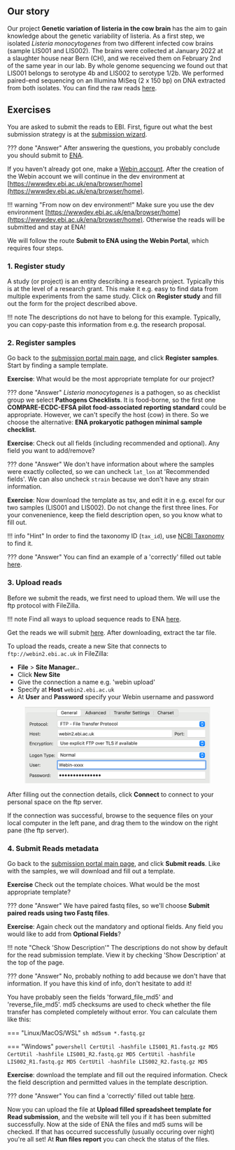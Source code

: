 ## Our story

Our project **Genetic variation of listeria in the cow brain** has the aim to gain knowledge about the genetic variability of listeria. As a first step, we isolated *Listeria monocytogenes* from two different infected cow brains (sample LIS001 and LIS002). The brains were collected at January 2022 at a slaughter house near Bern (CH), and we received them on February 2nd of the same year in our lab. By whole genome sequencing we found out that LIS001 belongs to serotype 4b and LIS002 to serotype 1/2b. We performed paired-end sequencing on an Illumina MiSeq (2 x 150 bp) on DNA extracted from both isolates. You can find the raw reads [here](https://ena-seqdata-training.s3.eu-central-1.amazonaws.com/listeria_reads.tar.gz). 

## Exercises

You are asked to submit the reads to EBI. First, figure out what the best submission strategy is at the [submission wizard](https://www.ebi.ac.uk/submission/). 

??? done "Answer"
    After answering the questions, you probably conclude you should submit to [ENA](https://www.ebi.ac.uk/ena/browser/submit). 

If you haven't already got one, make a [Webin account](https://www.ebi.ac.uk/ena/submit/webin/login). After the creation of the Webin account we will continue in the dev environment at [https://wwwdev.ebi.ac.uk/ena/browser/home](https://wwwdev.ebi.ac.uk/ena/browser/home). 

!!! warning "From now on dev environment!"
    Make sure you use the dev environment [https://wwwdev.ebi.ac.uk/ena/browser/home](https://wwwdev.ebi.ac.uk/ena/browser/home). Otherwise the reads will be submitted and stay at ENA!

We will follow the route **Submit to ENA using the Webin Portal**, which requires four steps. 

### 1. Register study

A study (or project) is an entity describing a research project. Typically this is at the level of a research grant. This make it e.g. easy to find data from multiple experiments from the same study. Click on **Register study** and fill out the form for the project described above. 

!!! note 
    The descriptions do not have to belong for this example. Typically, you can copy-paste this information from e.g. the research proposal. 

### 2. Register samples

Go back to the [submission portal main page](https://wwwdev.ebi.ac.uk/ena/submit/webin/), and click **Register samples**. Start by finding a sample template. 

**Exercise**: What would be the most appropriate template for our project?

??? done "Answer"
    *Listeria monocytogenes* is a pathogen, so as checklist group we select **Pathogens Checklists**. It is food-borne, so the first one **COMPARE-ECDC-EFSA pilot food-associated reporting standard** could be appropriate. However, we can't specify the host (cow) in there. So we choose the alternative: **ENA prokaryotic pathogen minimal sample checklist**. 
    
**Exercise**: Check out all fields (including recommended and optional). Any field you want to add/remove? 

??? done "Answer"
    We don't have information about where the samples were exactly collected, so we can uncheck `lat_lon` at 'Recommended fields'. We can also uncheck `strain` because we don't have any strain information. 

**Exercise**: Now download the template as tsv, and edit it in e.g. excel for our two samples (LIS001 and LIS002). Do not change the first three lines. For your convenenience, keep the field description open, so you know what to fill out. 

!!! info "Hint"
    In order to find the taxonomy ID (`tax_id`), use [NCBI Taxonomy](https://www.ncbi.nlm.nih.gov/taxonomy) to find it. 

??? done "Answer"
    You can find an example of a 'correctly' filled out table [here](../assets/Checklist_samples.tsv).

### 3. Upload reads

Before we submit the reads, we first need to upload them. We will use the ftp protocol with FileZilla.

!!! note
    Find all ways to upload sequence reads to ENA [here](https://ena-docs.readthedocs.io/en/latest/submit/fileprep/upload.html).

Get the reads we will submit [here](https://ena-seqdata-training.s3.eu-central-1.amazonaws.com/listeria_reads.tar.gz). After downloading, extract the tar file. 

To upload the reads, create a new Site that connects to `ftp://webin2.ebi.ac.uk` in FileZilla:

- **File** > **Site Manager..**
- Click **New Site**
- Give the connection a name e.g. 'webin upload'
- Specify at **Host** `webin2.ebi.ac.uk`
- At **User** and **Password** specify your Webin username and password

<figure>
    <img src="../assets/images/filezilla_site_upload.png" width="500"/>
</figure>

After filling out the connection details, click **Connect** to connect to your personal space on the ftp server.

If the connection was successful, browse to the sequence files on your local computer in the left pane, and drag them to the window on the right pane (the ftp server). 

### 4. Submit Reads metadata

Go back to the [submission portal main page](https://wwwdev.ebi.ac.uk/ena/submit/webin/), and click **Submit reads**. Like with the samples, we will download and fill out a template. 

**Exercise** Check out the template choices. What would be the most appropriate template?

??? done "Answer"
    We have paired fastq files, so we'll choose **Submit paired reads using two Fastq files**. 

**Exercise**: Again check out the mandatory and optional fields. Any field you would like to add from **Optional Fields**?

!!! note "Check 'Show Description'"
    The descriptions do not show by default for the read submission template. View it by checking 'Show Description' at the top of the page. 

??? done "Answer"
    No, probably nothing to add because we don't have that information. If you have this kind of info, don't hesitate to add it!

You have probably seen the fields 'forward_file_md5' and 'reverse_file_md5'. md5 checksums are used to check whether the file transfer has completed completely without error. You can calculate them like this:

=== "Linux/MacOS/WSL"
    ```sh
    md5sum *.fastq.gz
    ```

=== "Windows"
    ```powershell
    CertUtil -hashfile LIS001_R1.fastq.gz MD5
    CertUtil -hashfile LIS001_R2.fastq.gz MD5
    CertUtil -hashfile LIS002_R1.fastq.gz MD5
    CertUtil -hashfile LIS002_R2.fastq.gz MD5
    ```

**Exercise**: download the template and fill out the required information. Check the field description and permitted values in the template description. 

??? done "Answer"
    You can find a 'correctly' filled out table [here](../assets/tsv/fastq2_template.tsv). 

Now you can upload the file at **Upload filled spreadsheet template for Read submission**, and the website will tell you if it has been submitted successfully. Now at the side of ENA the files and md5 sums will be checked. If that has occurred successfully (usually occuring over night) you're all set! At **Run files report** you can check the status of the files. 
